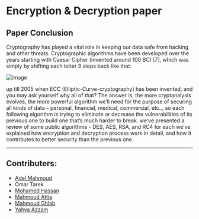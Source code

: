 # Encryption & Decryption paper

## Paper Conclusion
Cryptography has played a vital role in keeping our data safe from hacking and other threats. Cryptographic algorithms have been developed over the years starting with Caesar Cipher (invented around 100 BC) [7], which was simply by shifting each letter 3 steps back like that: 

![image](https://user-images.githubusercontent.com/96799025/226748978-0215ca44-c1ac-45b0-a72a-68f51fde6773.png) 

up till 2005 when ECC (Elliptic-Curve-cryptography) has been invented, and you may ask yourself why all of that? The answer is, the more cryptanalysis evolves, the more powerful algorithm we’ll need for the purpose of securing all kinds of data – personal, financial, medical, commercial, etc.., so each following algorithm is trying to eliminate or decrease the vulnerabilities of its previous one to build one that’s much harder to break. we’ve presented a review of some public algorithms - DES, AES, RSA, and RC4 for each we’ve explained how encryption and decryption process work in detail, and how it contributes to better security than the previous one.

---
## Contributers:
* [Adel Mahmoud](https://github.com/Adel-Mahmoud-Mohamed)
* Omar Tarek
* [Mohamed Hassan](https://github.com/mohamedhassan279)
* [Mahmoud Attia](https://github.com/mahmoudattia12)
* [Mahmoud Ghlab](https://github.com/Mahmoudjobdis)
* [Yahya Azzam](https://github.com/YahyaAzzam)
